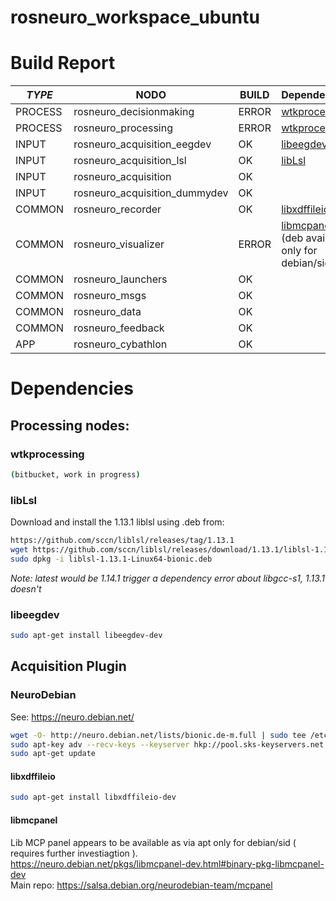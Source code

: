 # rosneuro_workspace_ubuntu

# Build Report

| *TYPE* | **NODO** | **BUILD**  | **Dependencies** |
|-|-|-|-|
| PROCESS | rosneuro_decisionmaking | ERROR | [wtkprocessing](#wtkprocessing) |
| PROCESS | rosneuro_processing | ERROR | [wtkprocessing](#wtkprocessing)|
| INPUT | rosneuro_acquisition_eegdev | OK | [libeegdev](#libeegdev) ||
| INPUT | rosneuro_acquisition_lsl | OK | [libLsl](#libLsl) ||
| INPUT | rosneuro_acquisition |OK ||
| INPUT | rosneuro_acquisition_dummydev | OK ||
| COMMON |rosneuro_recorder | OK | [libxdffileio](#libxdffileio) |
| COMMON |rosneuro_visualizer | ERROR | [libmcpanel](#libmcpanel) (deb available only for debian/sid) |
| COMMON | rosneuro_launchers | OK ||
| COMMON | rosneuro_msgs | OK ||
| COMMON | rosneuro_data | OK ||
| COMMON | rosneuro_feedback | OK ||
| APP | rosneuro_cybathlon | OK ||



# Dependencies

## Processing nodes:

### wtkprocessing

```bash
(bitbucket, work in progress)
```

### libLsl

Download and install the 1.13.1 liblsl using .deb from:

```bash
https://github.com/sccn/liblsl/releases/tag/1.13.1
wget https://github.com/sccn/liblsl/releases/download/1.13.1/liblsl-1.13.1-Linux64-bionic.deb
sudo dpkg -i liblsl-1.13.1-Linux64-bionic.deb 
```

_Note: latest would be 1.14.1 trigger a dependency error about libgcc-s1, 1.13.1 doesn't_

### libeegdev

```bash
sudo apt-get install libeegdev-dev 
```

## Acquisition Plugin

### NeuroDebian
See: https://neuro.debian.net/

```bash
wget -O- http://neuro.debian.net/lists/bionic.de-m.full | sudo tee /etc/apt/sources.list.d/neurodebian.sources.list
sudo apt-key adv --recv-keys --keyserver hkp://pool.sks-keyservers.net:80 0xA5D32F012649A5A9
sudo apt-get update
```

#### libxdffileio

```bash
sudo apt-get install libxdffileio-dev   
```


#### libmcpanel
Lib MCP panel appears to be available as via apt only for debian/sid ( requires further investiagtion ).    
https://neuro.debian.net/pkgs/libmcpanel-dev.html#binary-pkg-libmcpanel-dev    
Main repo: https://salsa.debian.org/neurodebian-team/mcpanel     



